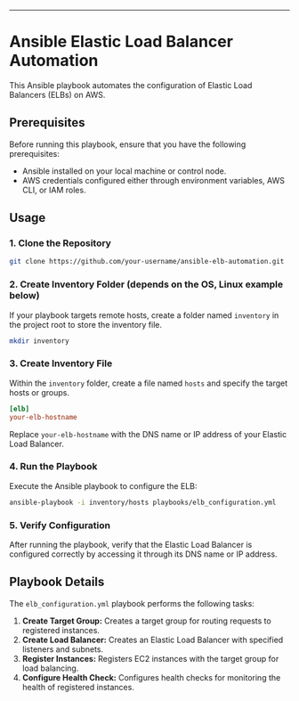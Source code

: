 
---

# Ansible Elastic Load Balancer Automation

This Ansible playbook automates the configuration of Elastic Load Balancers (ELBs) on AWS.

## Prerequisites

Before running this playbook, ensure that you have the following prerequisites:

- Ansible installed on your local machine or control node.
- AWS credentials configured either through environment variables, AWS CLI, or IAM roles.

## Usage

### 1. Clone the Repository

```bash
git clone https://github.com/your-username/ansible-elb-automation.git
```

### 2. Create Inventory Folder (depends on the OS, Linux example below)

If your playbook targets remote hosts, create a folder named `inventory` in the project root to store the inventory file.

```bash
mkdir inventory
```

### 3. Create Inventory File

Within the `inventory` folder, create a file named `hosts` and specify the target hosts or groups.

```ini
[elb]
your-elb-hostname
```

Replace `your-elb-hostname` with the DNS name or IP address of your Elastic Load Balancer.

### 4. Run the Playbook

Execute the Ansible playbook to configure the ELB:

```bash
ansible-playbook -i inventory/hosts playbooks/elb_configuration.yml
```

### 5. Verify Configuration

After running the playbook, verify that the Elastic Load Balancer is configured correctly by accessing it through its DNS name or IP address.

## Playbook Details

The `elb_configuration.yml` playbook performs the following tasks:

1. **Create Target Group:** Creates a target group for routing requests to registered instances.
2. **Create Load Balancer:** Creates an Elastic Load Balancer with specified listeners and subnets.
3. **Register Instances:** Registers EC2 instances with the target group for load balancing.
4. **Configure Health Check:** Configures health checks for monitoring the health of registered instances.

